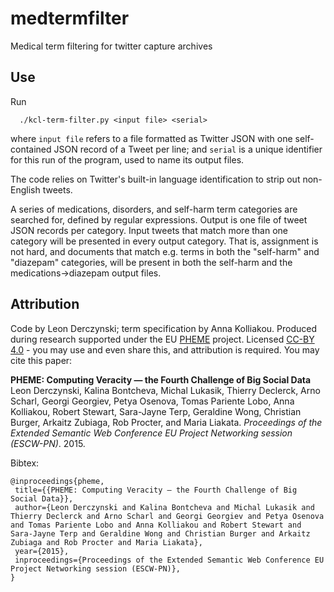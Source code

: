# medtermfilter
Medical term filtering for twitter capture archives

## Use

Run

```  ./kcl-term-filter.py <input file> <serial>```

where `input file` refers to a file formatted as Twitter JSON with one self-contained JSON record of a Tweet per line; and `serial` is a unique identifier for this run of the program, used to name its output files.

The code relies on Twitter's built-in language identification to strip out non-English tweets.

A series of medications, disorders, and self-harm term categories are searched for, defined by regular expressions. Output is one file of tweet JSON records per category. Input tweets that match more than one category will be presented in every output category. That is, assignment is not hard, and documents that match e.g. terms in both the "self-harm" and "diazepam" categories, will be present in both the self-harm and the medications->diazepam output files.

## Attribution

Code by Leon Derczynski; term specification by Anna Kolliakou. Produced during research supported under the EU [PHEME](https://www.pheme.eu) project. Licensed [CC-BY 4.0](https://creativecommons.org/licenses/by/4.0/) - you may use and even share this, and attribution is required. You may cite this paper:

**PHEME: Computing Veracity — the Fourth Challenge of Big Social Data**
Leon Derczynski, Kalina Bontcheva, Michal Lukasik, Thierry Declerck, Arno Scharl, Georgi Georgiev, Petya Osenova, Tomas Pariente Lobo, Anna Kolliakou, Robert Stewart, Sara-Jayne Terp, Geraldine Wong, Christian Burger, Arkaitz Zubiaga, Rob Procter, and Maria Liakata.
_Proceedings of the Extended Semantic Web Conference EU Project Networking session (ESCW-PN)_. 2015.

Bibtex:
```
@inproceedings{pheme,
 title={{PHEME: Computing Veracity — the Fourth Challenge of Big Social Data}},
 author={Leon Derczynski and Kalina Bontcheva and Michal Lukasik and Thierry Declerck and Arno Scharl and Georgi Georgiev and Petya Osenova and Tomas Pariente Lobo and Anna Kolliakou and Robert Stewart and Sara-Jayne Terp and Geraldine Wong and Christian Burger and Arkaitz Zubiaga and Rob Procter and Maria Liakata},
 year={2015},
 inproceedings={Proceedings of the Extended Semantic Web Conference EU Project Networking session (ESCW-PN)},
}
```
